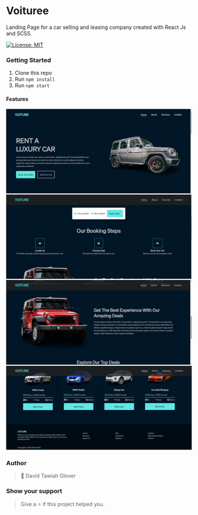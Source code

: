 # Voituree
Landing Page for a car selling and leasing company created with React Js and SCSS.

[![License: MIT](https://img.shields.io/badge/License-MIT-yellow.svg)](https://opensource.org/licenses/MIT)

### Getting Started
1. Clone this repo
2. Run ```npm install```
3. Run ```npm start ```

#### Features
![Alt Text](https://github.com/DTGlov/Voituree/blob/main/readme%20img/hero.png)
![Alt Text](https://github.com/DTGlov/Voituree/blob/main/readme%20img/first.png)
![Alt Text](https://github.com/DTGlov/Voituree/blob/main/readme%20img/second.png)
![Alt Text](https://github.com/DTGlov/Voituree/blob/main/readme%20img/fourth.png)


### Author
> 👤 David Tawiah Glover

### Show your support
> Give a ⭐ if this project helped you.
